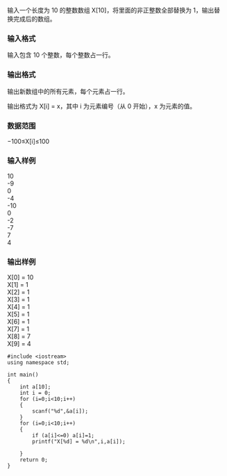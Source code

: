 输入一个长度为 10 的整数数组 X[10]，将里面的非正整数全部替换为 1，输出替换完成后的数组。

### 输入格式
输入包含 10 个整数，每个整数占一行。

### 输出格式
输出新数组中的所有元素，每个元素占一行。

输出格式为 X[i] = x，其中 i 为元素编号（从 0 开始），x 为元素的值。

### 数据范围
−100≤X[i]≤100

### 输入样例
10  
-9  
0  
-4  
-10  
0  
-2  
-7  
7  
4  

### 输出样例
X[0] = 10  
X[1] = 1  
X[2] = 1  
X[3] = 1  
X[4] = 1  
X[5] = 1  
X[6] = 1  
X[7] = 1  
X[8] = 7  
X[9] = 4  

```
#include <iostream>
using namespace std;

int main()
{
    int a[10];
    int i = 0;
    for (i=0;i<10;i++)
    {
        scanf("%d",&a[i]);
    }
    for (i=0;i<10;i++)
    {
        if (a[i]<=0) a[i]=1;
        printf("X[%d] = %d\n",i,a[i]);

    }
    return 0;
}
```
